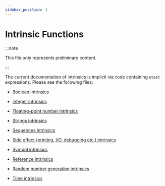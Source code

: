 ```yaml
---
sidebar_position: 1
---
```


# Intrinsic Functions

:::note

This file only represents preliminary content.

:::

The current documentation of intrinsics is implicit via code
containing `utest` expressions. Please see the following files:

* [Boolean intrinsics](https://github.com/miking-lang/miking/blob/develop/src/test/mexpr/bool-test.mc)

* [Integer intrinsics](https://github.com/miking-lang/miking/blob/develop/src/test/mexpr/int-test.mc)

* [Floating-point number intrinsics](https://github.com/miking-lang/miking/blob/develop/src/test/mexpr/float-test.mc)

* [Strings intrinsics ](https://github.com/miking-lang/miking/blob/develop/src/test/mexpr/string-test.mc)

* [Sequences intrinsics ](https://github.com/miking-lang/miking/blob/develop/src/test/mexpr/seq-test.mc)

* [Side effect (printing, I/O, debugging etc.) intrinsics](https://github.com/miking-lang/miking/blob/develop/src/test/mexpr/effects.mc)

* [Symbol intrinsics](https://github.com/miking-lang/miking/blob/develop/src/test/mexpr/symbs.mc)

* [Reference intrinsics](https://github.com/miking-lang/miking/blob/develop/src/test/mexpr/references.mc)

* [Random number generation intrinsics](https://github.com/miking-lang/miking/blob/develop/src/test/mexpr/random-test.mc)

* [Time intrinsics](https://github.com/miking-lang/miking/blob/develop/src/test/mexpr/time.mc)
